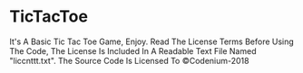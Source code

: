 # TicTacToe
It's A Basic Tic Tac Toe Game, Enjoy.
Read The License Terms Before Using The Code, The License Is Included In A Readable Text File Named "liccnttt.txt". 
The Source Code Is Licensed To ©Codenium-2018
